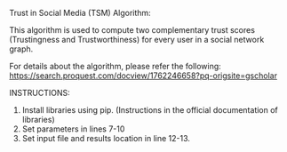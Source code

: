 Trust in Social Media (TSM) Algorithm:

This algorithm is used to compute two complementary trust scores (Trustingness and Trustworthiness)
for every user in a social network graph.

For details about the algorithm, please refer the following:
https://search.proquest.com/docview/1762246658?pq-origsite=gscholar


INSTRUCTIONS:

1. Install libraries using pip. (Instructions in the official documentation of libraries)
2. Set parameters in lines 7-10
3. Set input file and results location in line 12-13.



